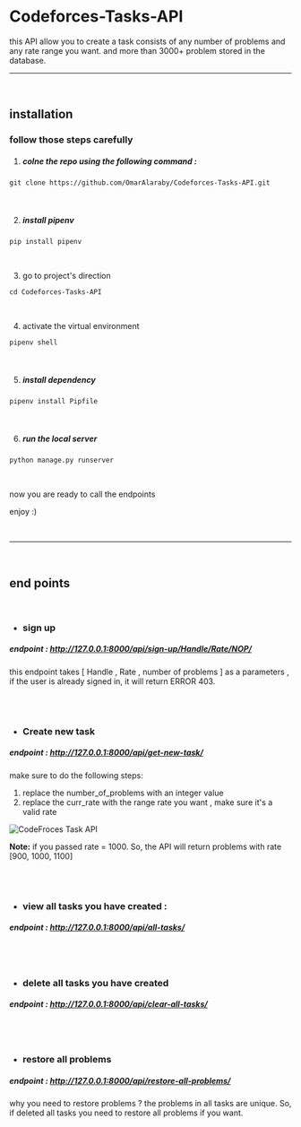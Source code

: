 # Codeforces-Tasks-API

this API allow you to create a task consists of any number of problems and any rate range you want.
and more than 3000+ problem stored in the database.

<hr>
<br>

## installation

### follow those steps carefully

1. ##### colne the repo using the following command :

` git clone https://github.com/OmarAlaraby/Codeforces-Tasks-API.git `

<br>


2. ##### install pipenv

`pip install pipenv`

<br>

3. go to project's direction

`cd Codeforces-Tasks-API`

<br>

4. activate the virtual environment

`pipenv shell`

<br>

5. ##### install dependency

`pipenv install Pipfile`

<br>

6. ##### run the local server

`python manage.py runserver`

<br>

now you are ready to call the endpoints

enjoy :)

<br><hr><br>

## end points
<br>

- ### sign up

##### endpoint : http://127.0.0.1:8000/api/sign-up/Handle/Rate/NOP/

this endpoint takes [ Handle , Rate , number of problems ] as a parameters , if the user is already signed in, it will return ERROR 403.

<br><br>

- ### Create new task

##### endpoint : http://127.0.0.1:8000/api/get-new-task/

make sure to do the following steps:
1. replace the number_of_problems with an integer value
2. replace the curr_rate with the range rate you want , make sure it's a valid rate

![CodeFroces Task API](https://user-images.githubusercontent.com/99359641/235442398-213db619-6a09-4937-b973-35e8e4c80b97.png)

**Note:** if you passed rate = 1000. So, the API will return problems with rate [900, 1000, 1100]

<br><br>

- ### view all tasks you have created : 
##### endpoint : http://127.0.0.1:8000/api/all-tasks/


<br><br>

- ### delete all tasks you have created
##### endpoint : http://127.0.0.1:8000/api/clear-all-tasks/

<br><br>

- ### restore all problems
##### endpoint : http://127.0.0.1:8000/api/restore-all-problems/

why you need to restore problems ?
the problems in all tasks are unique. So, if deleted all tasks you need to restore all problems if you want.
